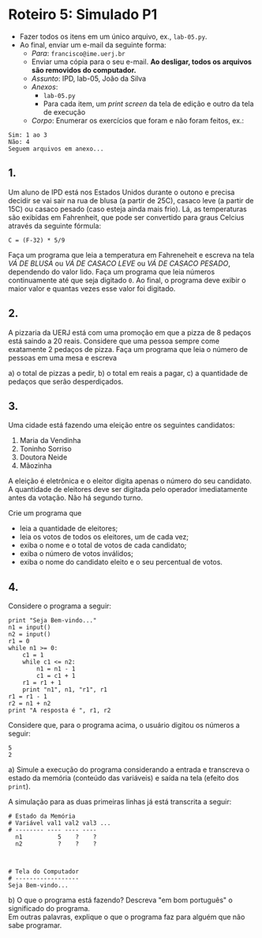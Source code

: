 <meta http-equiv="Content-Type" content="text/html; charset=UTF-8"/></p>        

Roteiro 5: Simulado P1
======================

- Fazer todos os itens em um único arquivo, ex., `lab-05.py`.
- Ao final, enviar um e-mail da seguinte forma:
    - *Para*: `francisco@ime.uerj.br`
    - Enviar uma cópia para o seu e-mail.
      **Ao desligar, todos os arquivos são removidos do computador.**
    - *Assunto*: IPD, lab-05, João da Silva
    - *Anexos*:
        - `lab-05.py`
        - Para cada item, um *print screen* da tela de edição e outro da tela de execução
    - *Corpo*: Enumerar os exercícios que foram e não foram feitos, ex.:

```
Sim: 1 ao 3
Não: 4
Seguem arquivos em anexo...
```

## 1.

Um aluno de IPD está nos Estados Unidos durante o outono e precisa decidir se
vai sair na rua de blusa (a partir de 25C), casaco leve (a partir de 15C) ou
casaco pesado (caso esteja ainda mais frio).
Lá, as temperaturas são exibidas em Fahrenheit, que pode ser convertido para
graus Celcius através da seguinte fórmula:

    C = (F-32) * 5/9

Faça um programa que leia a temperatura em Fahreneheit e escreva na tela
*VÁ DE BLUSA* ou *VÁ DE CASACO LEVE* ou *VÁ DE CASACO PESADO*, dependendo do
valor lido.
Faça um programa que leia números continuamente até que seja digitado `0`.
Ao final, o programa deve exibir o maior valor e quantas vezes esse valor foi
digitado.

## 2.

A pizzaria da UERJ está com uma promoção em que a pizza de 8 pedaços está
saindo a 20 reais.
Considere que uma pessoa sempre come exatamente 2 pedaços de pizza.
Faça um programa que leia o número de pessoas em uma mesa e escreva

a) o total de pizzas a pedir,
b) o total em reais a pagar,
c) a quantidade de pedaços que serão desperdiçados.

## 3.

Uma cidade está fazendo uma eleição entre os seguintes candidatos:

1. Maria da Vendinha
2. Toninho Sorriso
3. Doutora Neide
4. Mãozinha

A eleição é eletrônica e o eleitor digita apenas o número do seu candidato.
A quantidade de eleitores deve ser digitada pelo operador imediatamente antes
da votação.
Não há segundo turno.

Crie um programa que
- leia a quantidade de eleitores;
- leia os votos de todos os eleitores, um de cada vez;
- exiba o nome e o total de votos de cada candidato;
- exiba o número de votos inválidos;
- exiba o nome do candidato eleito e o seu percentual de votos.

## 4.

Considere o programa a seguir:

```
print "Seja Bem-vindo..."
n1 = input()
n2 = input()
r1 = 0
while n1 >= 0:
    c1 = 1
    while c1 <= n2:
        n1 = n1 - 1
        c1 = c1 + 1
    r1 = r1 + 1
    print "n1", n1, "r1", r1
r1 = r1 - 1
r2 = n1 + n2
print "A resposta é ", r1, r2
```

Considere que, para o programa acima, o usuário digitou os números a seguir:

```
5
2
```

a) Simule a execução do programa considerando a entrada e transcreva o estado
   da memória (conteúdo das variáveis) e saída na tela (efeito dos `print`).

A simulação para as duas primeiras linhas já está transcrita a seguir:

```
# Estado da Memória
# Variável val1 val2 val3 ...
# -------- ---- ---- ----
  n1          5    ?    ?
  n2          ?    ?    ?



# Tela do Computador
# ------------------
Seja Bem-vindo...
```

b) O que o programa está fazendo? Descreva "em bom português" o significado
   do programa.                          
   Em outras palavras, explique o que o programa faz para alguém que não sabe
   programar.
